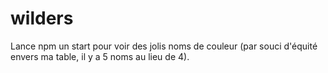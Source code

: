 # wilders

Lance npm un start pour voir des jolis noms de couleur (par souci d'équité envers ma table, il y a 5 noms au lieu de 4).
